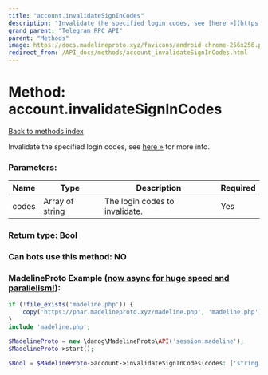 ```yaml
---
title: "account.invalidateSignInCodes"
description: "Invalidate the specified login codes, see [here »](https://core.telegram.org/api/auth#invalidating-login-codes) for more info."
grand_parent: "Telegram RPC API"
parent: "Methods"
image: https://docs.madelineproto.xyz/favicons/android-chrome-256x256.png
redirect_from: /API_docs/methods/account_invalidateSignInCodes.html
---
```

# Method: account.invalidateSignInCodes
[Back to methods index](index.html)



Invalidate the specified login codes, see [here »](https://core.telegram.org/api/auth#invalidating-login-codes) for more info.

### Parameters:

| Name     |    Type       | Description | Required |
|----------|---------------|-------------|----------|
|codes|Array of [string](/API_docs/types/string.html) | The login codes to invalidate. | Yes|


### Return type: [Bool](/API_docs/types/Bool.html)

### Can bots use this method: **NO**


### MadelineProto Example ([now async for huge speed and parallelism!](https://docs.madelineproto.xyz/docs/ASYNC.html)):


```php
if (!file_exists('madeline.php')) {
    copy('https://phar.madelineproto.xyz/madeline.php', 'madeline.php');
}
include 'madeline.php';

$MadelineProto = new \danog\MadelineProto\API('session.madeline');
$MadelineProto->start();

$Bool = $MadelineProto->account->invalidateSignInCodes(codes: ['string', 'string'], );
```

